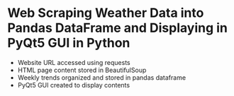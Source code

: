 # Web Scraping Weather Data into Pandas DataFrame and Displaying in PyQt5 GUI in Python

- Website URL accessed using requests
- HTML page content stored in BeautifulSoup
- Weekly trends organized and stored in pandas dataframe
- PyQt5 GUI created to display contents
